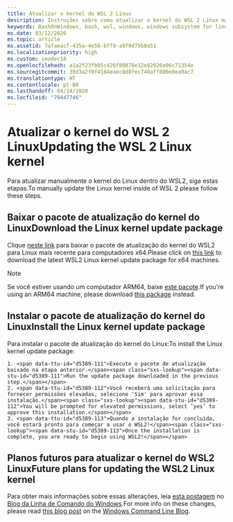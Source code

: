 ```yaml
---
title: Atualizar o kernel do WSL 2 Linux
description: Instruções sobre como atualizar o kernel do WSL 2 Linux manualmente
keywords: BashOnWindows, bash, wsl, windows, windows subsystem for linux, windowssubsystem, ubuntu, wsl.conf, wslconfig
ms.date: 03/12/2020
ms.topic: article
ms.assetid: 7afaeacf-435a-4e58-bff0-a9f0d75b8a51
ms.localizationpriority: high
ms.custom: seodec18
ms.openlocfilehash: a1a2f23fb05c426f80878e12e82026a96c71354e
ms.sourcegitcommit: 39d3a2f0f4184eaec8d8fec740aff800e8ea9ac7
ms.translationtype: HT
ms.contentlocale: pt-BR
ms.lasthandoff: 04/24/2020
ms.locfileid: "79447746"
---
```

# <a name="updating-the-wsl-2-linux-kernel"></a><span data-ttu-id="d5389-104">Atualizar o kernel do WSL 2 Linux</span><span class="sxs-lookup"><span data-stu-id="d5389-104">Updating the WSL 2 Linux kernel</span></span>

<span data-ttu-id="d5389-105">Para atualizar manualmente o kernel do Linux dentro do WSL2, siga estas etapas.</span><span class="sxs-lookup"><span data-stu-id="d5389-105">To manually update the Linux kernel inside of WSL 2 please follow these steps.</span></span> 

## <a name="download-the-linux-kernel-update-package"></a><span data-ttu-id="d5389-106">Baixar o pacote de atualização do kernel do Linux</span><span class="sxs-lookup"><span data-stu-id="d5389-106">Download the Linux kernel update package</span></span>

<span data-ttu-id="d5389-107">Clique [neste link](https://wslstorestorage.blob.core.windows.net/wslblob/wsl_update_x64.msi) para baixar o pacote de atualização do kernel do WSL2 para Linux mais recente para computadores x64.</span><span class="sxs-lookup"><span data-stu-id="d5389-107">Please click on [this link](https://wslstorestorage.blob.core.windows.net/wslblob/wsl_update_x64.msi) to download the latest WSL2 Linux kernel update package for x64 machines.</span></span>

> [!NOTE] 
> <span data-ttu-id="d5389-108">Se você estiver usando um computador ARM64, baixe [este pacote](https://wslstorestorage.blob.core.windows.net/wslblob/wsl_update_arm64.msi).</span><span class="sxs-lookup"><span data-stu-id="d5389-108">If you're using an ARM64 machine, please download [this package](https://wslstorestorage.blob.core.windows.net/wslblob/wsl_update_arm64.msi) instead.</span></span>

## <a name="install-the-linux-kernel-update-package"></a><span data-ttu-id="d5389-109">Instalar o pacote de atualização do kernel do Linux</span><span class="sxs-lookup"><span data-stu-id="d5389-109">Install the Linux kernel update package</span></span>

<span data-ttu-id="d5389-110">Para instalar o pacote de atualização do kernel do Linux:</span><span class="sxs-lookup"><span data-stu-id="d5389-110">To install the Linux kernel update package:</span></span>

    1. <span data-ttu-id="d5389-111">Execute o pacote de atualização baixado na etapa anterior.</span><span class="sxs-lookup"><span data-stu-id="d5389-111">Run the update package downloaded in the previous step.</span></span>
    2. <span data-ttu-id="d5389-112">Você receberá uma solicitação para fornecer permissões elevadas, selecione 'Sim' para aprovar essa instalação.</span><span class="sxs-lookup"><span data-stu-id="d5389-112">You will be prompted for elevated permissions, select ‘yes’ to approve this installation.</span></span>
    3. <span data-ttu-id="d5389-113">Quando a instalação for concluída, você estará pronto para começar a usar o WSL2!</span><span class="sxs-lookup"><span data-stu-id="d5389-113">Once the installation is complete, you are ready to begin using WSL2!</span></span>

## <a name="future-plans-for-updating-the-wsl2-linux-kernel"></a><span data-ttu-id="d5389-114">Planos futuros para atualizar o kernel do WSL2 Linux</span><span class="sxs-lookup"><span data-stu-id="d5389-114">Future plans for updating the WSL2 Linux kernel</span></span>

<span data-ttu-id="d5389-115">Para obter mais informações sobre essas alterações, leia [esta postagem](https://devblogs.microsoft.com/commandline/wsl2-will-be-generally-available-in-windows-10-version-2004) no [Blog da Linha de Comando do Windows](https://aka.ms/cliblog).</span><span class="sxs-lookup"><span data-stu-id="d5389-115">For more info on these changes, please read [this blog post](https://devblogs.microsoft.com/commandline/wsl2-will-be-generally-available-in-windows-10-version-2004) on the [Windows Command Line Blog](https://aka.ms/cliblog).</span></span>
